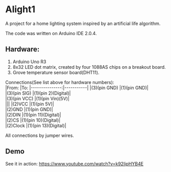 # Alight1
A project for a home lighting system inspired by an artificial life algorithm.

The code was written on Arduino IDE 2.0.4.

## Hardware:
1) Arduino Uno R3
2) 8x32 LED dot matrix, created by four 1088AS chips on a breakout board.
3) Grove temperature sensor board(DHT11).

Connections(See list above for hardware numbers):  
|From:           |To:
|---------------:|-----------|
|(3)(pin GND)    |(1)(pin GND)|  
|(3)(pin SIG)    |(1)(pin 2)(Digital)|  
|(3)(pin VCC)    |(1)(pin Vin)(5V)|  
|||
|(2)VCC        |(1)(pin 5V)|  
|(2)GND        |(1)(pin GND)|  
|(2)DIN        |(1)(pin 11)(Digital)|  
|(2)CS         |(1)(pin 10)(Digital)|  
|(2)Clock      |(1)(pin 13)(Digital)|  

All connections by jumper wires.

## Demo
See it in action: https://www.youtube.com/watch?v=k92IipHYB4E
